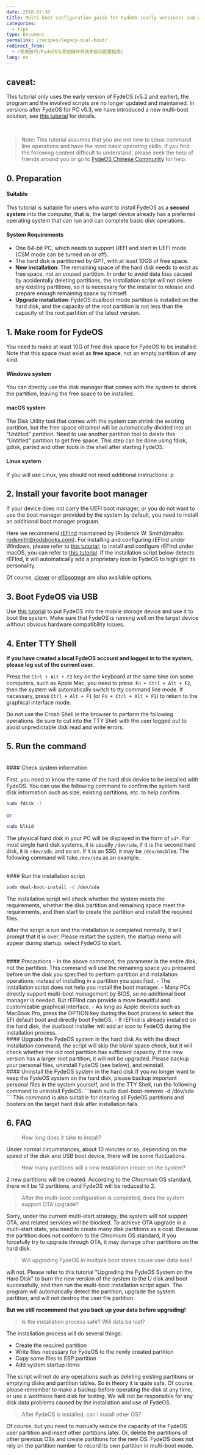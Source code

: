 ```yaml
---
date: 2018-07-30
title: Multi-boot configuration guide for FydeOS (early versions) and other operating systems
categories:
  - tips
type: Document
permalink: /recipes/legacy-dual-boot/
redirect_from:
  - /使用技巧/FydeOS与其他操作系统多启动配置指南/
lang: en
---
```


## caveat:
This tutorial only uses the early version of FydeOS (v5.2 and earlier), the program and the involved scripts are no longer updated and maintained. In versions after FydeOS for PC v5.3, we have introduced a new multi-boot solution, see [this tutorial](/recipes/dual-boot/) for details.

<br>


> Note: This tutorial assumes that you are not new to Linux command line operations and have the most basic operating skills. If you find the following content difficult to understand, please seek the help of friends around you or go to [FydeOS Chinese Community](https://community.fydeos.com/) for help.


## 0. Preparation
#### Suitable

This tutorial is suitable for users who want to install FydeOS as a **second system** into the computer, that is, the target device already has a preferred operating system that can run and can complete basic disk operations.

#### System Requirements

 - One 64-bit PC, which needs to support UEFI and start in UEFI mode (CSM mode can be turned on or off).
 - The hard disk is partitioned by GPT, with at least 10GB of free space.
 - **New installation**: The remaining space of the hard disk needs to exist as free space, not an unused partition. In order to avoid data loss caused by accidentally deleting partitions, the installation script will not delete any existing partitions, so it is necessary for the installer to release and prepare enough remaining space by himself.
 - **Upgrade installation**: FydeOS dualboot mode partition is installed on the hard disk, and the capacity of the root partition is not less than the capacity of the root partition of the latest version.


## 1. Make room for FydeOS

You need to make at least 10G of free disk space for FydeOS to be installed. Note that this space must exist as **free space**, not an empty partition of any kind.

#### Windows system
You can directly use the disk manager that comes with the system to shrink the partition, leaving the free space to be installed.

#### macOS system
The Disk Utility tool that comes with the system can shrink the existing partition, but the free space obtained will be automatically divided into an "Untitled" partition. Need to use another partition tool to delete this "Untitled" partition to get free space. This step can be done using fdisk, gdisk, parted and other tools in the shell after starting FydeOS.

#### Linux system
If you will use Linux, you should not need additional instructions: p


## 2. Install your favorite boot manager

If your device does not carry the UEFI boot manager, or you do not want to use the boot manager provided by the system by default, you need to install an additional boot manager program.

Here we recommend [rEFInd](http://www.rodsbooks.com/refind/) maintained by [Roderick W. Smith](mailto: rodsmith@rodsbooks.com). For installing and configuring rEFInd under Windows, please refer to [this tutorial](https://blog.csdn.net/windking21/article/details/50402933); to install and configure rEFInd under macOS, you can refer to [this tutorial](https://blog.csdn.net/xiaoshaxs/article/details/52016628). If the installation script below detects rEFInd, it will automatically add a proprietary icon to FydeOS to highlight its personality.

Of course, [clover](https://sourceforge.net/projects/cloverefiboot/) or [efibootmgr](https://github.com/rhboot/efibootmgr) are also available options.


## 3. Boot FydeOS via USB

Use [this tutorial](https://fydeos.com/instructions-pc/) to put FydeOS into the mobile storage device and use it to boot the system. Make sure that FydeOS is running well on the target device without obvious hardware compatibility issues.


## 4. Enter TTY Shell

**If you have created a local FydeOS account and logged in to the system, please log out of the current user.**

Press the `Ctrl + Alt + F2` key on the keyboard at the same time (on some computers, such as Apple Mac, you need to press` Fn + Ctrl + Alt + F2`, then the system will automatically switch to tty command line mode. If necessary, press `Ctrl + Alt + F1` (or `Fn + Ctrl + Alt + F1`) to return to the graphical interface mode.

Do not use the Crosh Shell in the browser to perform the following operations. Be sure to cut into the TTY Shell with the user logged out to avoid unpredictable disk read and write errors.


## 5. Run the command

<br>
#### Check system information

First, you need to know the name of the hard disk device to be installed with FydeOS. You can use the following command to confirm the system hard disk information such as size, existing partitions, etc. to help confirm.

```bash
sudo fdisk -l
```
or
```bash
sudo blkid
```
The physical hard disk in your PC will be displayed in the form of `sd*`. For most single hard disk systems, it is usually `/dev/sda`, if it is the second hard disk, it is `/dev/sdb`, and so on. If it is an SSD, it may be `/dev/mmcblk0`. The following command will take `/dev/sda` as an example.

<br>
#### Run the installation script

```bash
sudo dual-boot-install -d /dev/sda
```
The installation script will check whether the system meets the requirements, whether the disk partition and remaining space meet the requirements, and then start to create the partition and install the required files.

After the script is run and the installation is completed normally, it will prompt that it is over. Please restart the system, the startup menu will appear during startup, select FydeOS to start.


<br>
#### Precautions
 - In the above command, the parameter is the entire disk, not the partition. This command will use the remaining space you prepared before on the disk you specified to perform partition and installation operations; instead of installing in a partition you specified.
 - The installation script does not help you install the boot manager.
 - Many PCs directly support multi-boot management by BIOS, so no additional boot manager is needed. But rEFIind can provide a more beautiful and customizable graphical interface.
 - As long as Apple devices such as MacBook Pro, press the OPTION key during the boot process to select the EFI default boot and directly boot FydeOS.
 - If rEFInd is already installed on the hard disk, the dualboot installer will add an icon to FydeOS during the installation process.

<br>
#### Upgrade the FydeOS system in the hard disk
As with the direct installation command, the script will skip the blank space check, but it will check whether the old root partition has sufficient capacity. If the new version has a larger root partition, it will not be upgraded. Please backup your personal files, uninstall FydeOS (see below), and reinstall.


<br>
#### Uninstall the FydeOS system in the hard disk
If you no longer want to keep the FydeOS system on the hard disk, please backup important personal files in the system yourself, and in the TTY Shell, run the following command to uninstall FydeOS:
```bash
sudo dual-boot-remove -d /dev/sda
```
This command is also suitable for clearing all FydeOS partitions and booters on the target hard disk after installation fails.


## 6. FAQ

> How long does it take to install?

Under normal circumstances, about 10 minutes or so, depending on the speed of the disk and USB boot device, there will be some fluctuations.


> How many partitions will a new installation create on the system?

2 new partitions will be created. According to the Chromium OS standard, there will be 12 partitions, and FydeOS will be reduced to 2.


> After the multi-boot configuration is completed, does the system support OTA upgrade?

Sorry, under the current multi-start strategy, the system will not support OTA, and related services will be blocked. To achieve OTA upgrade in a multi-start state, you need to create many disk partitions as a cost. Because the partition does not conform to the Chromium OS standard, if you forcefully try to upgrade through OTA, it may damage other partitions on the hard disk.


> Will upgrading FydeOS in multiple boot states cause user data loss?

will not. Please refer to this tutorial "Upgrading the FydeOS System on the Hard Disk" to burn the new version of the system to the U disk and boot successfully, and then run the multi-boot installation script again. The program will automatically detect the partition, upgrade the system partition, and will not destroy the user file partition.

**But we still recommend that you back up your data before upgrading!**



> Is the installation process safe? Will data be lost?

The installation process will do several things:
 - Create the required partition
 - Write files necessary for FydeOS to the newly created partition
 - Copy some files to ESP partition
 - Add system startup items

The script will not do any operations such as deleting existing partitions or emptying disks and partition tables. So in theory it is quite safe. Of course, please remember to make a backup before operating the disk at any time, or use a worthless hard disk for testing. We will not be responsible for any disk data problems caused by the installation and use of FydeOS.



> After FydeOS is installed, can I install other OS?

Of course, but you need to manually reduce the capacity of the FydeOS user partition and insert other partitions later. Or, delete the partitions of other previous OSs and create partitions for the new OS. FydeOS does not rely on the partition number to record its own partition in multi-boot mode.
